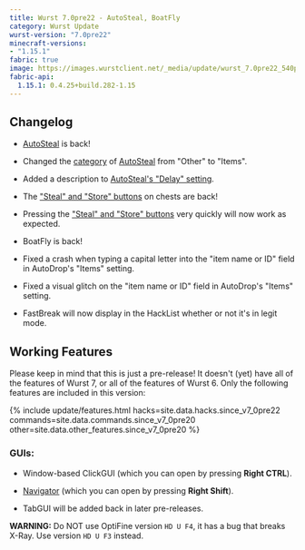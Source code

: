 ```yaml
---
title: Wurst 7.0pre22 - AutoSteal, BoatFly
category: Wurst Update
wurst-version: "7.0pre22"
minecraft-versions:
- "1.15.1"
fabric: true
image: https://images.wurstclient.net/_media/update/wurst_7.0pre22_540p.webp
fabric-api:
  1.15.1: 0.4.25+build.282-1.15
---
```

## Changelog

- [AutoSteal](https://wurst.wiki/autosteal) is back!

- Changed the [category](https://wurst.wiki/categories) of [AutoSteal](https://wurst.wiki/autosteal) from "Other" to "Items".

- Added a description to [AutoSteal's "Delay" setting](https://wurst.wiki/autosteal#delay).

- The ["Steal" and "Store" buttons](https://wurst.wiki/autosteal#stealstore_buttons) on chests are back!

- Pressing the ["Steal" and "Store" buttons](https://wurst.wiki/autosteal#stealstore_buttons) very quickly will now work as expected.

- BoatFly is back!

- Fixed a crash when typing a capital letter into the "item name or ID" field in AutoDrop's "Items" setting.

- Fixed a visual glitch on the "item name or ID" field in AutoDrop's "Items" setting.

- FastBreak will now display in the HackList whether or not it's in legit mode.

## Working Features

Please keep in mind that this is just a pre-release! It doesn't (yet) have all of the features of Wurst 7, or all of the features of Wurst 6. Only the following features are included in this version:

{% include update/features.html hacks=site.data.hacks.since_v7_0pre22 commands=site.data.commands.since_v7_0pre20 other=site.data.other_features.since_v7_0pre20 %}

### GUIs:

- Window-based ClickGUI (which you can open by pressing **Right CTRL**).

- [Navigator](https://wurst.wiki/navigator) (which you can open by pressing **Right Shift**).

- TabGUI will be added back in later pre-releases.

**WARNING:** Do NOT use OptiFine version `HD U F4`, it has a bug that breaks X-Ray. Use version `HD U F3` instead.
